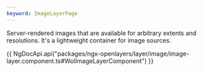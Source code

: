 ```yaml
---
keyword: ImageLayerPage
---
```


Server-rendered images that are available for arbitrary extents and resolutions. It's a lightweight container for image sources.

{{ NgDocApi.api("packages/ngx-openlayers/layer/image/image-layer.component.ts#WolImageLayerComponent") }}
